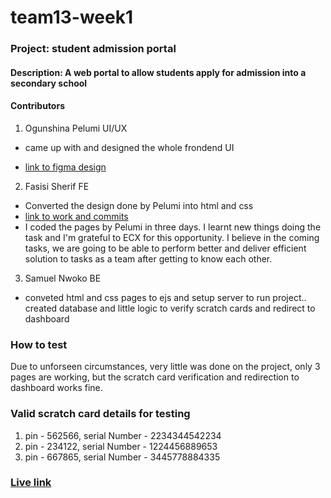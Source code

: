 # team13-week1
### Project: student admission portal
#### Description: A web portal to allow students apply for admission into a secondary school

#### Contributors

1. Ogunshina Pelumi UI/UX 
- came up with and designed the whole frondend UI

- [link to figma design](https://www.figma.com/file/g0zlrn08npzOWWPMlJ4REm/ECX-Schools?node-id=13%3A0) 

2. Fasisi Sherif FE 

- Converted the design done by Pelumi into html and css
- [link to work and commits](https://github.com/fasasisherif/ECX-Internship-Week1-Student_Admission-Site)
- I coded the pages by Pelumi in three days. I learnt new things doing the task and I'm grateful to ECX for this opportunity. I believe in the coming tasks, we are going to be able to perform better and deliver efficient solution to tasks as a team after getting to know each other. 

3. Samuel Nwoko BE
- conveted html and css pages to ejs and setup server to run project.. created database and little logic to verify scratch cards and redirect to dashboard

### How to test
Due to unforseen circumstances, very little was done on the project, only 3 pages are working, but the scratch card verification and redirection to dashboard works fine.

### Valid scratch card details for testing
1. pin - 562566, serial Number - 2234344542234
2. pin - 234122, serial Number - 1224456889653
3. pin - 667865, serial Number - 3445778884335

### [Live link](https://admin-portal-ecx.herokuapp.com)
